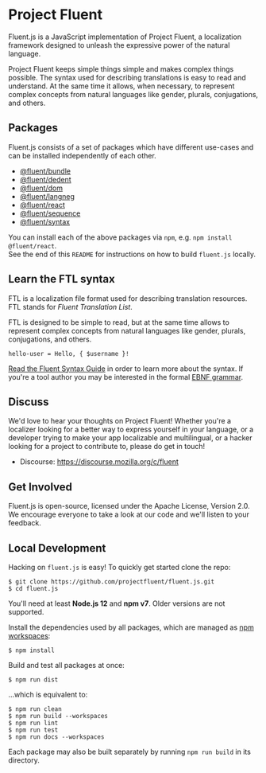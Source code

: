 Project Fluent
==============

Fluent.js is a JavaScript implementation of Project Fluent, a localization
framework designed to unleash the expressive power of the natural language.

Project Fluent keeps simple things simple and makes complex things possible.
The syntax used for describing translations is easy to read and understand.  At
the same time it allows, when necessary, to represent complex concepts from
natural languages like gender, plurals, conjugations, and others.


Packages
--------

Fluent.js consists of a set of packages which have different use-cases and can
be installed independently of each other.

  - [@fluent/bundle](https://github.com/projectfluent/fluent.js/tree/master/fluent-bundle)
  - [@fluent/dedent](https://github.com/projectfluent/fluent.js/tree/master/fluent-dedent)
  - [@fluent/dom](https://github.com/projectfluent/fluent.js/tree/master/fluent-dom)
  - [@fluent/langneg](https://github.com/projectfluent/fluent.js/tree/master/fluent-langneg)
  - [@fluent/react](https://github.com/projectfluent/fluent.js/tree/master/fluent-react)
  - [@fluent/sequence](https://github.com/projectfluent/fluent.js/tree/master/fluent-sequence)
  - [@fluent/syntax](https://github.com/projectfluent/fluent.js/tree/master/fluent-syntax)

You can install each of the above packages via `npm`, e.g. `npm install @fluent/react`.  
See the end of this `README` for instructions on how to build `fluent.js` locally.


Learn the FTL syntax
--------------------

FTL is a localization file format used for describing translation resources.
FTL stands for _Fluent Translation List_.

FTL is designed to be simple to read, but at the same time allows to represent
complex concepts from natural languages like gender, plurals, conjugations,
and others.

    hello-user = Hello, { $username }!

[Read the Fluent Syntax Guide][] in order to learn more about the syntax.  If
you're a tool author you may be interested in the formal [EBNF grammar][].

[Read the Fluent Syntax Guide]: https://projectfluent.org/fluent/guide/
[EBNF grammar]: https://github.com/projectfluent/fluent/tree/master/spec


Discuss
-------

We'd love to hear your thoughts on Project Fluent!  Whether you're a localizer looking 
for a better way to express yourself in your language, or a developer trying to 
make your app localizable and multilingual, or a hacker looking for a project 
to contribute to, please do get in touch!

 - Discourse: https://discourse.mozilla.org/c/fluent


Get Involved
------------

Fluent.js is open-source, licensed under the Apache License, Version 2.0.  We 
encourage everyone to take a look at our code and we'll listen to your 
feedback.


Local Development
-----------------

Hacking on `fluent.js` is easy! To quickly get started clone the repo:

    $ git clone https://github.com/projectfluent/fluent.js.git
    $ cd fluent.js

You'll need at least **Node.js 12** and **npm v7**.
Older versions are not supported.

Install the dependencies used by all packages, which are managed as
[npm workspaces](https://docs.npmjs.com/cli/v7/using-npm/workspaces):

    $ npm install

Build and test all packages at once:

    $ npm run dist

…which is equivalent to:

    $ npm run clean
    $ npm run build --workspaces
    $ npm run lint
    $ npm run test
    $ npm run docs --workspaces

Each package may also be built separately by running `npm run build` in
its directory.
